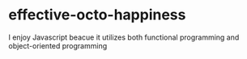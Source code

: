 # effective-octo-happiness

I enjoy Javascript beacue it utilizes both functional programming
and object-oriented programming